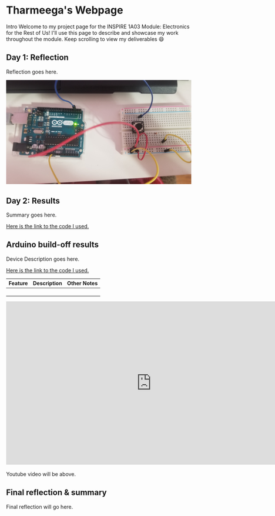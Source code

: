 # Tharmeega's Webpage

Intro
Welcome to my project page for the INSPIRE 1A03 Module: Electronics for the Rest of Us! I'll use this page to describe and showcase my work throughout the module. Keep scrolling to view my deliverables :smile:
<!--
Welcome to your project page for Electronics for the Rest of Us. You'll use this page to describe and showcase your work throughout the module. 
A place for each deliverable has been created below for you in this markdown document. 
Note that comments (such as this) will not appear in the final markdown document (which you can view with the "Preview" button).
-->


## Day 1: Reflection
<!--
In this section, provide a ~250 word reflection on your first day of the module, and discuss why you're interested in this module and what you hope to take away from it.
^Photo should be above
You're also asked to insert a photo that represents your accomplishments on your first day. 
- Take a photo of you working or one of your circuits and upload it to the /docs/images/ folder of this repository. 
- Then, insert your photo into your document by modifying the markdown example that has been inserted below.
-->

Reflection goes here.


![My first circuit](images/Button.jpg "Arduino Circuit from the Button Example")


## Day 2: Results

Summary goes here.

[Here is the link to the code I used.](https://github.com/inspire-1a03/intersession-2020-tharmeega/blob/master/RGB.ino)

<!--
Upload your fully-commented Arduino sketch from your final Day 2 build task--a thermometer connected to an RDB LED--into your GitHub repository.
Provide a short (~150 words) summary of your work on this circuit:
- How does your device work?
- What was challenging? 
- What worked? What didn't? 
- Be sure to link to your code (in your GitHub repository) in the text of your response.
-->

## Arduino build-off results
<!--
Upload your fully-commented Arduino sketch from the final product of your Arduino build-off into the top-level of your module GitHub repository.
In ~300 words, provide a final device description and product pitch:
What does it do? Use a table (created in markdown) to list and describe the features. You can use the template provided below.
Describe briefly how it works.
How could it be used in everyday life (or maybe just in rare cases)?
Be sure to link to your code (in your GitHub repository) in the text of your response.
Include a snippet of code using the characters to display the code properly.
-->

Device Description goes here.

[Here is the link to the code I used.](https://github.com/inspire-1a03/intersession-2020-tharmeega/blob/master/weather_station.ino)

<!--
Below is a general markdown table template. 
You can find more information at these links: 
- https://github.com/adam-p/markdown-here/wiki/Markdown-Cheatsheet#tables

-->
| Feature | Description | Other Notes |
|---------|-------------|-------------|
|         |             |             |
|         |             |             |
|         |             |             |
|         |             |             |


<!--
Below is an example of embedding a YouTube video in a markdown document for use in GitHub pages. 
Note that this video won't show when previewing the document in GitHub--it only works on the GitHub pages webpage. 
- Once your YouTube video is uploaded, right click and select ```<> Copy embed code```. 
- You can paste this code directly into your markdown document. 
- Note that you may want to adjust the width and height parameters to make it fit well in your webpage
-->

<iframe width="789" height="444" src="https://www.youtube.com/embed/dQw4w9WgXcQ" frameborder="0" allow="accelerometer; autoplay; encrypted-media; gyroscope; picture-in-picture" allowfullscreen></iframe>

Youtube video will be above.

## Final reflection & summary

Final reflection will go here.
<!--
In ~300 words:
- Summarize your experience in this module. What you learned, what you liked, what you found challenging.
- Reflect upon your learning and its relevance in your life.
-->
